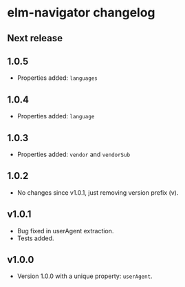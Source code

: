 # elm-navigator changelog

## Next release

## 1.0.5

- Properties added: `languages`

## 1.0.4

- Properties added: `language`

## 1.0.3

- Properties added: `vendor` and `vendorSub`

## 1.0.2

- No changes since v1.0.1, just removing version prefix (v).

## v1.0.1

- Bug fixed in userAgent extraction.
- Tests added.

## v1.0.0

- Version 1.0.0 with a unique property: `userAgent`.
